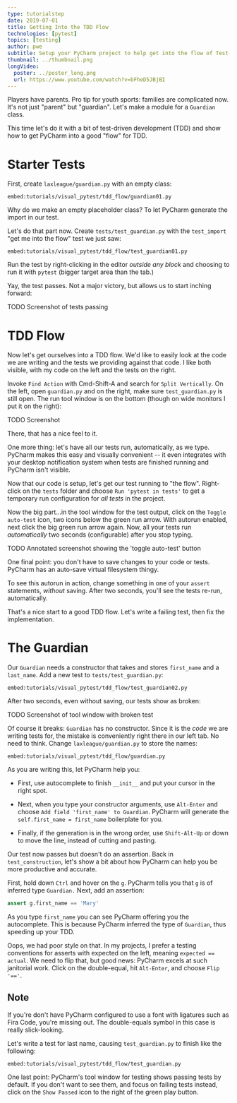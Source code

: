 ```yaml
---
type: tutorialstep
date: 2019-07-01
title: Getting Into the TDD Flow
technologies: [pytest]
topics: [testing]
author: pwe
subtitle: Setup your PyCharm project to help get into the flow of Test-Driven Development (TDD).
thumbnail: ../thumbnail.png
longVideo:
  poster: ../poster_long.png
  url: https://www.youtube.com/watch?v=bFheD5JBjBI
---
```


Players have parents. Pro tip for youth sports: families are complicated
now. It's not just "parent" but "guardian". Let's make a module for
a `Guardian` class.

This time let's do it with a bit of test-driven development (TDD) and
show how to get PyCharm into a good "flow" for TDD.

# Starter Tests

First, create `laxleague/guardian.py` with an empty class:

`embed:tutorials/visual_pytest/tdd_flow/guardian01.py`

Why do we make an empty placeholder class? 
To let PyCharm generate the import in our test.

Let's do that part now. Create `tests/test_guardian.py` with the
`test_import` "get me into the flow" test we just saw:

`embed:tutorials/visual_pytest/tdd_flow/test_guardian01.py`

Run the test by right-clicking in the editor *outside any block* and choosing to run it with `pytest` (bigger target area than the tab.)

Yay, the test passes. Not a major victory, but allows us to start inching forward:

TODO Screenshot of tests passing

# TDD Flow

Now let's get ourselves into a TDD flow. 
We'd like to easily look at the code we are writing and the tests we providing against that code. 
I like both visible, with my code on the left and the tests on the right.

Invoke `Find Action` with Cmd-Shift-A and search for `Split Vertically`.
On the left, open `guardian.py` and on the right, make sure `test_guardian.py` is still open. 
The run tool window is on the bottom (though on wide monitors I put it on the right):

TODO Screenshot

There, that has a nice feel to it. 

One more thing: let's have all our tests run, automatically, as we type. 
PyCharm makes this easy and visually convenient -- it even integrates with your desktop notification system when tests are finished running and PyCharm isn't visible.

Now that our code is setup, let's get our test running to "the flow".
Right-click on the `tests` folder and choose `Run 'pytest in tests'` to get a temporary run configuration for *all tests* in the project. 

Now the big part...in the tool window for the test output, click on the `Toggle auto-test` icon, two icons below the green run arrow. 
With autorun enabled, next click the big green run arrow again.
Now, all your tests run *automatically* two seconds (configurable) after you stop typing.

TODO Annotated screenshot showing the 'toggle auto-test' button

One final point: you don't have to save changes to your code or tests.
PyCharm has an auto-save virtual filesystem thingy.

To see this autorun in action, change something in one of your `assert` statements, *without* saving.
After two seconds, you'll see the tests re-run, automatically.

That's a nice start to a good TDD flow. 
Let's write a failing test, then fix the implementation.

# The Guardian

Our `Guardian` needs a constructor that takes and stores `first_name`
and a `last_name`. Add a new test to `tests/test_guardian.py`:

`embed:tutorials/visual_pytest/tdd_flow/test_guardian02.py`

After two seconds, even without saving, our tests show as broken:

TODO Screenshot of tool window with broken test

Of course it breaks: `Guardian` has no constructor. 
Since it is the *code* we are writing tests for, the mistake is conveniently right there in our left tab. 
No need to think. 
Change `laxleague/guardian.py` to store the names:

`embed:tutorials/visual_pytest/tdd_flow/guardian.py`

As you are writing this, let PyCharm help you:

- First, use autocomplete to finish `__init__` and put your cursor in the
  right spot.

- Next, when you type your constructor arguments, use `Alt-Enter` and
  choose `Add field 'first_name' to Guardian`. PyCharm will generate the
  `self.first_name = first_name` boilerplate for you.

- Finally, if the generation is in the wrong order, use
  `Shift-Alt-Up` or down to move the line, instead of cutting and pasting.

Our test now passes but doesn't do an assertion. 
Back in `test_construction`, let's show a bit about how PyCharm can help you be more productive and accurate.

First, hold down `Ctrl` and hover on the `g`. 
PyCharm tells you that `g` is of inferred type `Guardian.` 
Next, add an assertion:

```python
assert g.first_name == 'Mary'
```

As you type `first_name` you can see PyCharm offering you the autocomplete.
This is because PyCharm inferred the type of `Guardian`, thus speeding up your TDD.

Oops, we had poor style on that. 
In my projects, I prefer a testing conventions for asserts with expected on the left, meaning `expected == actual`. 
We need to flip that, but good news: PyCharm excels at such janitorial work. 
Click on the double-equal, hit `Alt-Enter`, and choose `Flip '=='`.

## Note

If you're don't have PyCharm configured to use a font with ligatures such as Fira Code, you're missing out. 
The double-equals symbol in this case is really slick-looking.

Let's write a test for last name, causing `test_guardian.py` to finish like the following:

`embed:tutorials/visual_pytest/tdd_flow/test_guardian.py`


One last point: PyCharm's tool window for testing shows passing tests by default. 
If you don't want to see them, and focus on failing tests instead, click on the `Show Passed` icon to the right of the green play button.
